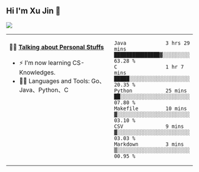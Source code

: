 
## Hi I'm Xu Jin 👋
![](https://komarev.com/ghpvc/?username=jiayouxujin&color=brightgreen&label=PROFILE+VIEWS)



<table align="center">
<tr>
<td valign="top" width="60%">

#### 🏋️‍♀️ <a href="https://github.com/jiayouxujin" target="_blank">Talking about Personal Stuffs</a>
<!-- recent_releases starts -->

- ⚡  I'm now learning CS-Knowledges.  
- 🏊‍♂️ Languages and Tools: Go、Java、Python、C
<!-- recent_releases ends -->
</td>
<td>
 
<!--START_SECTION:waka-->

```text
Java             3 hrs 29 mins   ███████████████▓░░░░░░░░░   63.28 %
C                1 hr 7 mins     █████░░░░░░░░░░░░░░░░░░░░   20.35 %
Python           25 mins         ██░░░░░░░░░░░░░░░░░░░░░░░   07.80 %
Makefile         10 mins         ▓░░░░░░░░░░░░░░░░░░░░░░░░   03.10 %
CSV              9 mins          ▓░░░░░░░░░░░░░░░░░░░░░░░░   03.03 %
Markdown         3 mins          ▒░░░░░░░░░░░░░░░░░░░░░░░░   00.95 %
```

<!--END_SECTION:waka-->
 
</td>
</tr>
</table>





